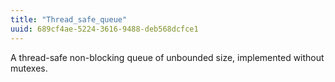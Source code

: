 ```yaml
---
title: "Thread_safe_queue"
uuid: 689cf4ae-5224-3616-9488-deb568dcfce1
---
```


A thread-safe non-blocking queue of unbounded size, implemented
without mutexes.
